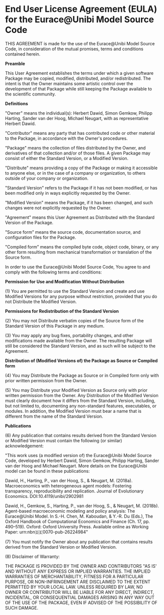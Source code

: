 # End User License Agreement (EULA) for the Eurace@Unibi Model Source Code

THIS AGREEMENT is made for the use of the Eurace@Unibi Model Source Code, in consideration of the mutual promises, terms and conditions contained herein.

**Preamble**

This User Agreement establishes the terms under which a given software Package may be copied, modified, distributed, and/or redistributed. The intent is that the Owner maintains some artistic control over the development of that Package while still keeping the Package available to the scientific community.

**Definitions**

"Owner" means the individual(s): Herbert Dawid, Simon Gemkow, Philipp Harting, Sander van der Hoog, Michael Neugart, with as representative Herbert Dawid.

"Contributor" means any party that has contributed code or other material to the Package, in accordance with the Owner's procedures.

"Package" means the collection of files distributed by the Owner, and derivatives of that collection and/or of those files. A given Package may consist of either the Standard Version, or a Modified Version.

"Distribute" means providing a copy of the Package or making it accessible to anyone else, or in the case of a company or organization, to others outside of your company or organization.

"Standard Version" refers to the Package if it has not been modified, or has been modified only in ways explicitly requested by the Owner.

"Modified Version" means the Package, if it has been changed, and such changes were not explicitly requested by the Owner.

"Agreement" means this User Agreement as Distributed with the Standard Version of the Package.

"Source form” means the source code, documentation source, and configuration files for the Package.

"Compiled form” means the compiled byte code, object code, binary, or any other form resulting from mechanical transformation or translation of the Source form.


In order to use the Eurace@Unibi Model Source Code, You agree to and comply with the following terms and conditions:


**Permission for Use and Modification Without Distribution**

(1) You are permitted to use the Standard Version and create and use Modified Versions for any purpose without restriction, provided that you do not Distribute the Modified Version.

**Permissions for Redistribution of the Standard Version**

(2) You may not Distribute verbatim copies of the Source form of the Standard Version of this Package in any medium. 

(3) You may apply any bug fixes, portability changes, and other modifications made available from the Owner. The resulting Package will still be considered the Standard Version, and as such will be subject to the Agreement.  

**Distribution of (Modified Versions of) the Package as Source or Compiled form**

(4) You may Distribute the Package as Source or in Compiled form only with prior written permission from the Owner.

(5) You may Distribute your Modified Version as Source only with prior written permission from the Owner. Any Distribution of the Modified Version must clearly document how it differs from the Standard Version, including, but not limited to, documenting any non-standard features, executables, or modules. In addition, the Modified Version must bear a name that is different from the name of the Standard Version. 

**Publications**

(6) Any publication that contains results derived from the Standard Version or Modified Version must contain the following (or similar) acknowledgement:

"This work uses (a modified version of) the Eurace@Unibi Model Source Code, developed by Herbert Dawid, Simon Gemkow, Philipp Harting, Sander van der Hoog and Michael Neugart. More details on the Eurace@Unibi model can be found in these publications:

Dawid, H., Harting, P., van der Hoog, S., & Neugart, M. (2018a). Macroeconomics with heterogeneous agent models: Fostering transparency, reproducibility and replication. Journal of Evolutionary Economics. DOI:10.4119/unibi/2902981

Dawid, H., Gemkow, S., Harting, P., van der Hoog, S., & Neugart, M. (2018b). Agent-based macroeconomic modeling and policy analysis: The Eurace@Unibi Model. In S.-H. Chen, M. Kaboudan, & Y.-R. Du (Eds.), The Oxford Handbook of Computational Economics and Finance (Ch. 17, pp. 490–519). Oxford: Oxford University Press.
Available online as Working Paper: urn:nbn:de:0070-pub-26224984"


(7) You must notify the Owner about any publication that contains results derived from the Standard Version or Modified Version.


(8) Disclaimer of Warranty:

THE PACKAGE IS PROVIDED BY THE OWNER AND CONTRIBUTORS "AS IS' AND WITHOUT ANY EXPRESS OR IMPLIED
WARRANTIES. THE IMPLIED WARRANTIES OF MERCHANTABILITY, FITNESS FOR A PARTICULAR PURPOSE, OR NON-INFRINGEMENT ARE DISCLAIMED TO THE EXTENT PERMITTED BY YOUR LOCAL LAW. UNLESS REQUIRED BY LAW, NO OWNER OR CONTRIBUTOR WILL BE LIABLE FOR ANY DIRECT, INDIRECT, INCIDENTAL, OR CONSEQUENTIAL DAMAGES ARISING IN ANY WAY OUT OF THE USE OF THE PACKAGE, EVEN IF ADVISED OF THE POSSIBILITY OF SUCH DAMAGE.
